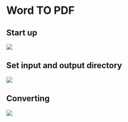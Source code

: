 # Word TO PDF
## Start up
![](https://imgur.com/u6rqrKX.png)
## Set input and output directory 
![](https://imgur.com/r3OOeIE.png)
## Converting
![](https://imgur.com/0vGXDeq.png)